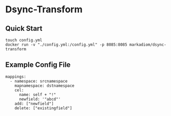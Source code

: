 # Dsync-Transform

## Quick Start

```
touch config.yml
docker run -v "./config.yml:/config.yml" -p 8085:8085 markadiom/dsync-transform
```

## Example Config File

```
mappings:
  - namespace: srcnamespace
    mapnamespace: dstnamespace
    cel:
      name: self + "!"
      newfield: '"abcd"'
    add: ["newfield"]
    delete: ["existingfield"]
```